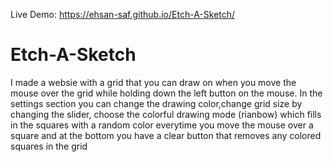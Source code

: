 Live Demo: https://ehsan-saf.github.io/Etch-A-Sketch/
# Etch-A-Sketch
I made a websie with a grid that you can draw on when you move the mouse over the grid while holding down the left button on the mouse.
In the settings section you can change the drawing color,change grid size by changing the slider, choose the colorful drawing mode (rianbow) which fills in the squares with a random color everytime you move the mouse over a square
and at the bottom you have a clear button that removes any colored squares in the grid
